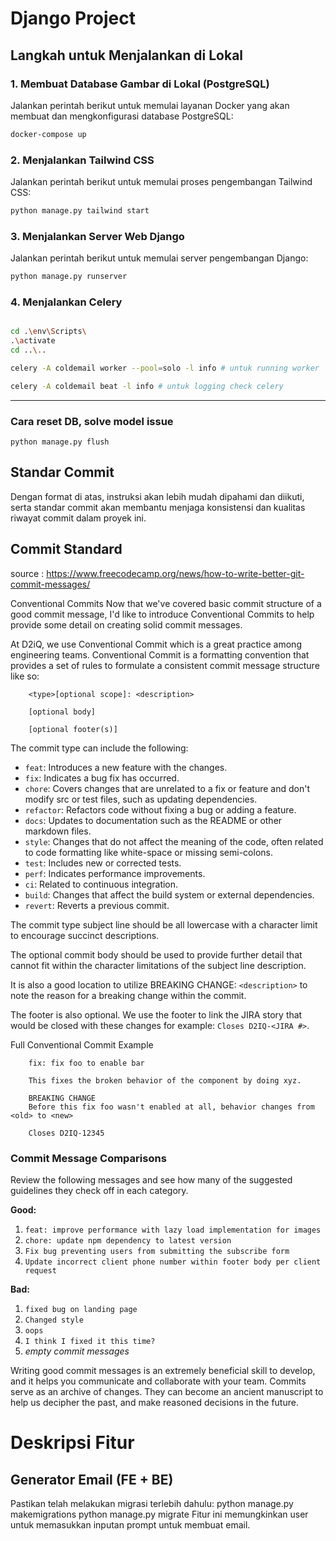# Django Project

## Langkah untuk Menjalankan di Lokal

### 1. Membuat Database Gambar di Lokal (PostgreSQL)

Jalankan perintah berikut untuk memulai layanan Docker yang akan membuat dan mengkonfigurasi database PostgreSQL:

```sh
docker-compose up
```

### 2. Menjalankan Tailwind CSS

Jalankan perintah berikut untuk memulai proses pengembangan Tailwind CSS:

```sh
python manage.py tailwind start
```

### 3. Menjalankan Server Web Django

Jalankan perintah berikut untuk memulai server pengembangan Django:

```sh
python manage.py runserver
```

### 4. Menjalankan Celery

```sh

cd .\env\Scripts\
.\activate
cd ..\..

celery -A coldemail worker --pool=solo -l info # untuk running worker

celery -A coldemail beat -l info # untuk logging check celery

```

---

### Cara reset DB, solve model issue

```
python manage.py flush

```

## Standar Commit

Dengan format di atas, instruksi akan lebih mudah dipahami dan diikuti, serta standar commit akan membantu menjaga konsistensi dan kualitas riwayat commit dalam proyek ini.

## Commit Standard

source : https://www.freecodecamp.org/news/how-to-write-better-git-commit-messages/

Conventional Commits
Now that we've covered basic commit structure of a good commit message, I'd like to introduce Conventional Commits to help provide some detail on creating solid commit messages.

At D2iQ, we use Conventional Commit which is a great practice among engineering teams. Conventional Commit is a formatting convention that provides a set of rules to formulate a consistent commit message structure like so:

```
    <type>[optional scope]: <description>

    [optional body]

    [optional footer(s)]

```

The commit type can include the following:

- `feat`: Introduces a new feature with the changes.
- `fix`: Indicates a bug fix has occurred.
- `chore`: Covers changes that are unrelated to a fix or feature and don't modify src or test files, such as updating dependencies.
- `refactor`: Refactors code without fixing a bug or adding a feature.
- `docs`: Updates to documentation such as the README or other markdown files.
- `style`: Changes that do not affect the meaning of the code, often related to code formatting like white-space or missing semi-colons.
- `test`: Includes new or corrected tests.
- `perf`: Indicates performance improvements.
- `ci`: Related to continuous integration.
- `build`: Changes that affect the build system or external dependencies.
- `revert`: Reverts a previous commit.

The commit type subject line should be all lowercase with a character limit to encourage succinct descriptions.

The optional commit body should be used to provide further detail that cannot fit within the character limitations of the subject line description.

It is also a good location to utilize BREAKING CHANGE: `<description>` to note the reason for a breaking change within the commit.

The footer is also optional. We use the footer to link the JIRA story that would be closed with these changes for example: `Closes D2IQ-<JIRA #>`.

Full Conventional Commit Example

```
    fix: fix foo to enable bar

    This fixes the broken behavior of the component by doing xyz.

    BREAKING CHANGE
    Before this fix foo wasn't enabled at all, behavior changes from <old> to <new>

    Closes D2IQ-12345
```

### Commit Message Comparisons

Review the following messages and see how many of the suggested guidelines they check off in each category.

**Good:**

1. `feat: improve performance with lazy load implementation for images`
2. `chore: update npm dependency to latest version`
3. `Fix bug preventing users from submitting the subscribe form`
4. `Update incorrect client phone number within footer body per client request`

**Bad:**

1. `fixed bug on landing page`
2. `Changed style`
3. `oops`
4. `I think I fixed it this time?`
5. _empty commit messages_

Writing good commit messages is an extremely beneficial skill to develop, and it helps you communicate and collaborate with your team. Commits serve as an archive of changes. They can become an ancient manuscript to help us decipher the past, and make reasoned decisions in the future.

# Deskripsi Fitur

## Generator Email (FE + BE)

Pastikan telah melakukan migrasi terlebih dahulu:
python manage.py makemigrations
python manage.py migrate
Fitur ini memungkinkan user untuk memasukkan inputan prompt untuk membuat email.
